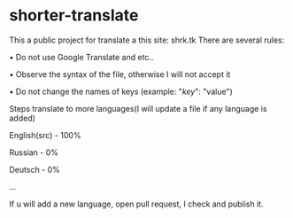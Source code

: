 # shorter-translate
This a public project for translate a this site: shrk.tk
There are several rules:

• Do not use Google Translate and etc..

• Observe the syntax of the file, otherwise I will not accept it

• Do not change the names of keys (example: "*key*": "value")

Steps translate to more languages(I will update a file if any language is added)

English(src) - 100%

Russian - 0%

Deutsch - 0%

...

If u will add a new language, open pull request, I check and publish it.
